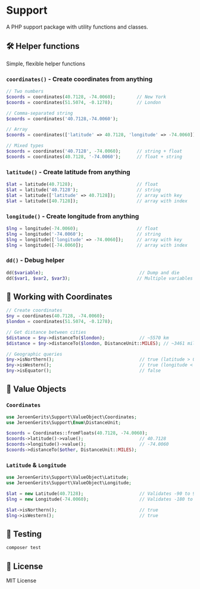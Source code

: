 # Support

A PHP support package with utility functions and classes.

## 🛠️ Helper functions

Simple, flexible helper functions

### `coordinates()` - Create coordinates from anything

```php
// Two numbers
$coords = coordinates(40.7128, -74.0060);        // New York
$coords = coordinates(51.5074, -0.1278);         // London

// Comma-separated string
$coords = coordinates('40.7128,-74.0060');

// Array
$coords = coordinates(['latitude' => 40.7128, 'longitude' => -74.0060]);

// Mixed types
$coords = coordinates('40.7128', -74.0060);      // string + float
$coords = coordinates(40.7128, '-74.0060');      // float + string
```

### `latitude()` - Create latitude from anything

```php
$lat = latitude(40.7128);                        // float
$lat = latitude('40.7128');                      // string
$lat = latitude(['latitude' => 40.7128]);        // array with key
$lat = latitude([40.7128]);                      // array with index
```

### `longitude()` - Create longitude from anything

```php
$lng = longitude(-74.0060);                      // float
$lng = longitude('-74.0060');                    // string
$lng = longitude(['longitude' => -74.0060]);     // array with key
$lng = longitude([-74.0060]);                    // array with index
```

### `dd()` - Debug helper

```php
dd($variable);                                    // Dump and die
dd($var1, $var2, $var3);                         // Multiple variables
```

## 📍 Working with Coordinates

```php
// Create coordinates
$ny = coordinates(40.7128, -74.0060);
$london = coordinates(51.5074, -0.1278);

// Get distance between cities
$distance = $ny->distanceTo($london);             // ~5570 km
$distance = $ny->distanceTo($london, DistanceUnit::MILES); // ~3461 miles

// Geographic queries
$ny->isNorthern();                                // true (latitude > 0)
$ny->isWestern();                                 // true (longitude < 0)
$ny->isEquator();                                 // false
```

## 🎯 Value Objects

### `Coordinates`

```php
use JeroenGerits\Support\ValueObject\Coordinates;
use JeroenGerits\Support\Enum\DistanceUnit;

$coords = Coordinates::fromFloats(40.7128, -74.0060);
$coords->latitude()->value();                     // 40.7128
$coords->longitude()->value();                    // -74.0060
$coords->distanceTo($other, DistanceUnit::MILES);
```

### `Latitude` & `Longitude`

```php
use JeroenGerits\Support\ValueObject\Latitude;
use JeroenGerits\Support\ValueObject\Longitude;

$lat = new Latitude(40.7128);                     // Validates -90 to 90
$lng = new Longitude(-74.0060);                   // Validates -180 to 180

$lat->isNorthern();                               // true
$lng->isWestern();                                // true
```

## 🧪 Testing

```bash
composer test
```

## 📄 License

MIT License